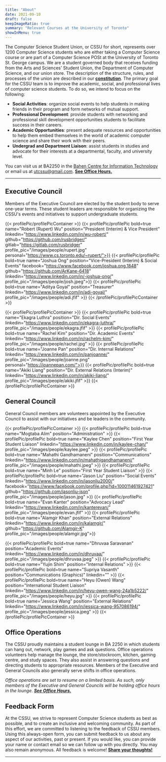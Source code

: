 ```yaml
---
title: "About"
date: 2021-09-10
draft: false
keepImageRatio: true
summary: "Relevant Courses at the University of Toronto"
showInMenu: true
---
```


The Computer Science Student Union, or CSSU for short, represents over 1200 Computer Science students who are either taking a Computer Science course or are part of a Computer Science POSt at the University of Toronto St. George campus. We are a student governed body that receives funding from the Arts and Sciences' Student Union, the Department of Computer Science, and our union store. The description of the structure, rules, and processes of the union are described in our [**constitution**](https://drive.google.com/file/d/1BtoaF5GL-9pxtXPqgN0domckNSJyOE3V/view?usp=sharing). The primary goal for the CSSU team is to improve the academic, social, and professional lives of computer science students. To do so, we intend to focus on the following:

- **Social Activities**: organize social events to help students in making friends in their program and form networks of mutual support.
- **Professional Development**: provide students with networking and professional skill development opportunities students to facilitate success in their careers.
- **Academic Opportunities**: present adequate resources and opportunities to help them embed themselves in the world of academic computer science and share their work with their peers.
- **Undergrad and Department Liaison**: assist students in studies and advocate for their interests at a departmental, faculty, and university level.

You can visit us at BA2250 in the [Bahen Centre for Information Technology](https://goo.gl/maps/16JTD3pr2KKMkCTE7) or email us at [utcssu@gmail.com](mailto:utcssu@gmail.com). **[See Office Hours.](/ba2250)**

---

## Executive Council

Members of the Executive Council are elected by the student body to serve one-year terms. These student leaders are responsible for organizing the CSSU's events and initiatives to support undergraduate students.

{{< profilePic/profilePicContainer >}}
{{< profilePic/profilePic  bold=true name="Robert (Rupert) Wu"  position="President (Interim) & Vice President"  linkedin="https://www.linkedin.com/in/wu-robert/" github="https://github.com/rusbridger/" gitlab="https://gitlab.com/rusbridger" profile_pic="/images/people/rupert.jpg" personal="https://www.cs.toronto.edu/~rupert/">}}
{{< profilePic/profilePic  bold=true name="Joshua Ong"  position="Vice-President (Interim) & Social Events" facebook="https://www.facebook.com/joshua.ong.1848" github="https://github.com/ArKane-6418" linkedin="https://www.linkedin.com/in/-joshua-ong/" profile_pic="/images/people/josh.jpeg">}}
{{< profilePic/profilePic  bold=true name="Aditya Goyal"  position="Treasurer"  linkedin="https://www.linkedin.com/in/adi-goyal/"  profile_pic="/images/people/adi.jfif" >}}
{{< /profilePic/profilePicContainer >}}

{{< profilePic/profilePicContainer >}}
{{< profilePic/profilePic  bold=true name="Ekagra Luthra"  position="Dir. Social Events"  linkedin="https://www.linkedin.com/in/ekagra-luthra/" profile_pic="/images/people/ekagra.jfif" >}}
{{< profilePic/profilePic  bold=true name="Rachel Kim"  position="Dir. Academic Events"  linkedin="https://www.linkedin.com/in/rachelm-kim/" profile_pic="/images/people/rachel.jpg" >}}
{{< profilePic/profilePic  bold=true name="Joanne Pan"  position="Dir. Internal Relations"  linkedin="https://www.linkedin.com/in/panjoanne/" profile_pic="/images/people/joanne.png" personal="https://joannepan.com/">}}
{{< profilePic/profilePic  bold=true name="Akiki Liang"  position="Dir. External Relations (Interim)"  linkedin="https://www.linkedin.com/in/akiki-liang/" profile_pic="/images/people/akiki.jfif" >}}
{{< /profilePic/profilePicContainer >}}

## General Council

General Council members are volunteers appointed by the Executive Council to assist with our initiatives and be leaders in the community.

<!-- To join the General Council, apply [**here**](https://docs.google.com/forms/d/e/1FAIpQLSf35ZGWqknQuMd7HTs69lqa-SbcmavlsxGwVqms1KAEfoUCSA/viewform). -->

{{< profilePic/profilePicContainer >}}
{{< profilePic/profilePic  bold=true name="Mogtaba Alim"  position="Administration" >}}
{{< profilePic/profilePic  bold=true name="Kaylee Chen"  position="First Year Student Liaison"  linkedin="https://www.linkedin.com/in/kaylee-chan/" profile_pic="/images/people/kaylee.jpeg" >}}
{{< profilePic/profilePic  bold=true name="Mahathi Gandhamaneni"  position="Communications"  linkedin="https://www.linkedin.com/in/mahathigandhamaneni/" profile_pic="/images/people/mahathi.jpeg" >}}
{{< profilePic/profilePic  bold=true name="Minh Le"  position="First Year Student Liaison" >}}
{{< profilePic/profilePic  bold=true name="Jason Liu"  position="Social Events"  linkedin="https://www.linkedin.com/in/jasonliu2000/" facebook="https://www.facebook.com/profile.php?id=100011461927421" github="https://github.com/jasonliu-json"  profile_pic="/images/people/jason.jpg" >}}
{{< profilePic/profilePic  bold=true name="Evan Kanter"  position="Advocacy Lead"  linkedin="https://www.linkedin.com/in/kanterevan/" profile_pic="/images/people/evan.jfif" >}}
{{< profilePic/profilePic  bold=true name="Alamgir Khan"  position="External Relations"  linkedin="https://www.linkedin.com/in/kalamgir/" github="https://github.com/Alamgir-K" profile_pic="/images/people/alamgir.jpg">}}

<!-- {{< profilePic/profilePic  bold=true name="Joshua Ong"  position="Social Events" facebook="https://www.facebook.com/joshua.ong.1848" github="https://github.com/ArKane-6418" linkedin="https://www.linkedin.com/in/-joshua-ong/" profile_pic="/images/people/josh.jpeg">}} -->

{{< profilePic/profilePic  bold=true name="Dhruvaa Saravanan"  position="Academic Events"  linkedin="https://www.linkedin.com/in/dhruvaa/" profile_pic="/images/people/dhruvaa.jpeg" >}}
{{< profilePic/profilePic  bold=true name="Yujin Shim"  position="Internal Relations"  >}}
{{< profilePic/profilePic  bold=true name="Supriya Vasanth"  position="Communications (Graphics)"  linkedin="" >}}
{{< profilePic/profilePic  bold=true name="Heyu (Owen) Wang"  position="International Student Liaison"  linkedin="https://www.linkedin.com/in/heyu-owen-wang-24a1b5222/" profile_pic="/images/people/heyu.jpg" >}}
{{< profilePic/profilePic  bold=true name="Jessica Wang"  position="External Relations"  linkedin="https://www.linkedin.com/in/jessica-wang-957086194/" profile_pic="/images/people/jessica.jpeg" >}}
{{< /profilePic/profilePicContainer >}}

## Office Operations

The CSSU proudly maintains a student lounge in BA 2250 in which students can hang out, network, play games and ask questions. Office operations volunteers help manage the lounge, the store/stockroom, kitchen, gaming centre, and study spaces. They also assist in answering questions and directing students to appropriate resources. Members of the Executive and General Councils also generally serve shifts in office operations.

_Office operations are set to resume on a limited basis. As such, only members of the Executive and General Councils will be holding office hours in the lounge. **[See Office Hours.](/ba2250)**_

## Feedback Form

At the CSSU, we strive to represent Computer Science students as best as possible, and to create an inclusive and welcoming community. As part of this effort, we are committed to listening to the feedback of CSSU members. Using this always-open form, you can submit feedback to us about any aspect of our activities, past or present. If you would like, you can provide your name or contact email so we can follow up with you directly. You may also remain anonymous. All feedback is welcome! [**Share your thoughts!**](https://forms.gle/bb4JXfWYkqW7Ewhh8)

---
